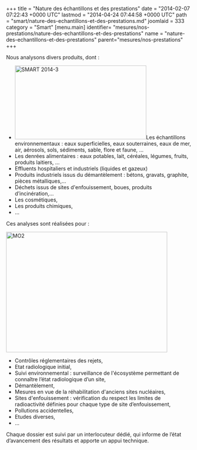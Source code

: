 +++
title = "Nature des échantillons et des prestations"
date = "2014-02-07 07:22:43 +0000 UTC"
lastmod = "2014-04-24 07:44:58 +0000 UTC"
path = "smart/nature-des-echantillons-et-des-prestations.md"
joomlaid = 333
category = "Smart"
[menu.main]
  identifier= "mesures/nos-prestations/nature-des-echantillons-et-des-prestations"
  name = "nature-des-echantillons-et-des-prestations"
  parent="mesures/nos-prestations"
+++
<p>Nous analysons divers produits, dont :</p>
<ul>
<li><img title="Perles de culture (c) SMART" src="images/SMART/SMART_2014-3.jpg" alt="SMART 2014-3" width="357" height="201"/>Les échantillons environnementaux : eaux superficielles, eaux souterraines, eaux de mer, air, aérosols, sols, sédiments, sable, flore et faune, …</li>
<li>Les denrées alimentaires : eaux potables, lait, céréales, légumes, fruits, produits laitiers, …</li>
<li>Effluents hospitaliers et industriels (liquides et gazeux)</li>
<li>Produits industriels issus du démantèlement : bétons, gravats, graphite, pièces métalliques,…</li>
<li>Déchets issus de sites d'enfouissement, boues, produits d’incinération,…</li>
<li>Les cosmétiques,</li>
<li>Les produits chimiques,</li>
<li>…</li>
</ul>
<p>Ces analyses sont réalisées pour :</p>
<p><img title="(c) SMART" src="images/SMART/MO2.JPG" alt="MO2" width="438" height="328"/></p>
<ul>
<li>Contrôles réglementaires des rejets,</li>
<li>Etat radiologique initial,</li>
<li>Suivi environnemental : surveillance de l'écosystème permettant de connaître l’état radiologique d’un site,</li>
<li>Démantèlement,</li>
<li>Mesures en vue de la réhabilitation d'anciens sites nucléaires,</li>
<li>Sites d'enfouissement : vérification du respect les limites de radioactivité définies pour chaque type de site d’enfouissement,</li>
<li>Pollutions accidentelles,</li>
<li>Etudes diverses,</li>
<li>…</li>
</ul>
<p>Chaque dossier est suivi par un interlocuteur dédié, qui informe de l’état d’avancement des résultats et apporte un appui technique.</p>